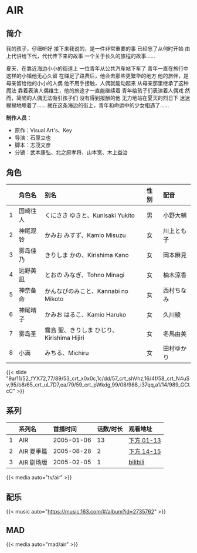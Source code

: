 # AIR



## 简介

我的孩子，仔细听好
接下来我说的，是一件非常重要的事
已经忘了从何时开始
由上代讲给下代，代代传下来的故事
一个关于长久的旅程的故事……

夏天，在靠近海边小小的街道上
一位青年从公共汽车站下车了
青年一直在旅行中
这样的小镇他无心久留
在赚足了路费后，他会去那些更繁华的地方
他的旅伴，是母亲留给他的小小的人偶
他不用手接触，人偶就能动起来
从母亲那里继承了这种魔法
靠着表演人偶维生，他的旅途才一直能继续着
青年给孩子们表演着人偶戏
然而，简陋的人偶无法吸引孩子们
没有得到报酬的他
无力地站在夏天的烈日下
迷迷糊糊地睡着了……
就在这条海边的街上，青年和命运中的少女相遇了……

**制作人员：**
- 原作：Visual Art's、Key
- 导演：石原立也
- 脚本：志茂文彦
- 分镜：武本康弘、北之原孝将、山本宽、木上益治

## 角色

|     |   角色名   |   别名  | 性别 |  配音  |
|:--- |:------  |:----      |:---  |:--   |
| 1 | 国崎往人 | くにさき ゆきと、Kunisaki Yukito | 男 | 小野大輔 |
| 2 | 神尾观铃 | かみお みすず、Kamio Misuzu | 女 | 川上とも子 |
| 3 | 雾岛佳乃 | きりしま かの、Kirishima Kano | 女 | 岡本麻見 |
| 4 | 远野美凪 | とおの みなぎ、Tohno Minagi | 女 | 柚木涼香 |
| 5 | 神奈备命 | かんなびのみこと、Kannabi no Mikoto | 女 | 西村ちなみ |
| 6 | 神尾晴子 | かみお はるこ、Kamio Haruko | 女 | 久川綾 |
| 7 | 雾岛圣 | 霧島 聖、きりしま ひじり、Kirishima Hijiri | 女 | 冬馬由美 |
| 8 | 小满 | みちる、Michiru | 女 | 田村ゆかり |

{{< slide "9a/11/52_fYX72,77/89/53_crt_x0x0c,1c/dd/57_crt_shVhz,16/4f/58_crt_N4uSv,95/b8/65_crt_uL7D7,ea/79/59_crt_pWkdg,99/08/988_i37qq,a1/14/989_GCtcC" >}}

## 系列

|     | 系列名     | 首播时间       | 话数/时长 | 观看地址                                                     |
|:----|:--------|:-----------|:------|:---------------------------------------------------------|
| 1   | AIR     | 2005-01-06 | 13    | [下方 01-13](#id-1)                                        |
| 2   | AIR 夏季篇 | 2005-08-28 | 2     | [下方 14-15](#id-1)                                        |
| 3   | AIR 剧场版 | 2005-02-05 | 1     | [bilibili](https://www.bilibili.com/bangumi/play/ss3783) |

{{< media auto="tv/air" >}}

## 配乐

{{< music auto="https://music.163.com/#/album?id=2735762" >}}

## MAD

{{< media  auto="mad/air" >}}
